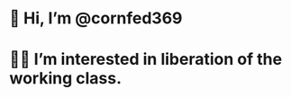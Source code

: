# 👋 Hi, I’m @cornfed369
# ✊🏻 I’m interested in liberation of the working class.

<!---
cornfed369/cornfed369 is a ✨ special ✨ repository because its `README.md` (this file) appears on your GitHub profile.
You can click the Preview link to take a look at your changes.
--->
